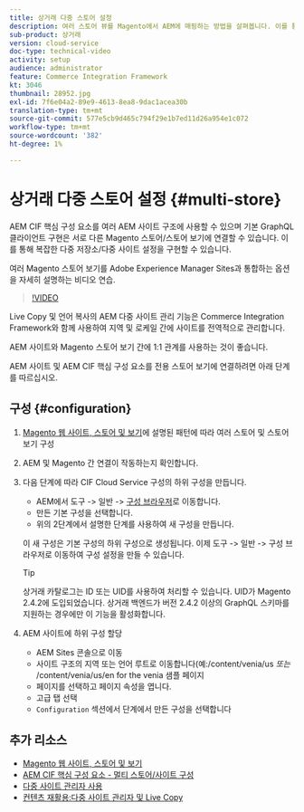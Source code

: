 ```yaml
---
title: 상거래 다중 스토어 설정
description: 여러 스토어 뷰를 Magento에서 AEM에 매핑하는 방법을 살펴봅니다. 이를 통해 프로젝트는 멀티 테넌트 및 다중 언어 사용 사례를 지원할 수 있습니다.
sub-product: 상거래
version: cloud-service
doc-type: technical-video
activity: setup
audience: administrator
feature: Commerce Integration Framework
kt: 3046
thumbnail: 28952.jpg
exl-id: 7f6e04a2-89e9-4613-8ea8-9dac1acea30b
translation-type: tm+mt
source-git-commit: 577e5cb9d465c794f29e1b7ed11d26a954e1c072
workflow-type: tm+mt
source-wordcount: '382'
ht-degree: 1%

---
```


# 상거래 다중 스토어 설정 {#multi-store}

AEM CIF 핵심 구성 요소를 여러 AEM 사이트 구조에 사용할 수 있으며 기본 GraphQL 클라이언트 구현은 서로 다른 Magento 스토어/스토어 보기에 연결할 수 있습니다. 이를 통해 복잡한 다중 저장소/다중 사이트 설정을 구현할 수 있습니다.

여러 Magento 스토어 보기를 Adobe Experience Manager Sites과 통합하는 옵션을 자세히 설명하는 비디오 연습.

>[!VIDEO](https://video.tv.adobe.com/v/28952/?quality=12)

Live Copy 및 언어 복사의 AEM 다중 사이트 관리 기능은 Commerce Integration Framework와 함께 사용하여 지역 및 로케일 간에 사이트를 전역적으로 관리합니다.

AEM 사이트와 Magento 스토어 보기 간에 1:1 관계를 사용하는 것이 좋습니다.

AEM 사이트 및 AEM CIF 핵심 구성 요소를 전용 스토어 보기에 연결하려면 아래 단계를 따르십시오.

## 구성 {#configuration}

1. [Magento 웹 사이트, 스토어 및 보기](https://docs.magento.com/m2/ce/user_guide/stores/websites-stores-views.html)에 설명된 패턴에 따라 여러 스토어 및 스토어 보기 구성

2. AEM 및 Magento 간 연결이 작동하는지 확인합니다.

3. 다음 단계에 따라 CIF Cloud Service 구성의 하위 구성을 만듭니다.

   * AEM에서 도구 -> 일반 -> [구성 브라우저](/help/implementing/developing/introduction/configurations.md#using-configuration-browser)로 이동합니다.
   * 만든 기본 구성을 선택합니다.
   * 위의 2단계에서 설명한 단계를 사용하여 새 구성을 만듭니다.

   이 새 구성은 기본 구성의 하위 구성으로 생성됩니다. 이제 도구 -> 일반 -> 구성 브라우저로 이동하여 구성 설정을 만들 수 있습니다.

   >[!TIP]
   >
   > 상거래 카탈로그는 ID 또는 UID를 사용하여 처리할 수 있습니다. UID가 Magento 2.4.2에 도입되었습니다. 상거래 백엔드가 버전 2.4.2 이상의 GraphQL 스키마를 지원하는 경우에만 이 기능을 활성화합니다.

4. AEM 사이트에 하위 구성 할당

   * AEM Sites 콘솔으로 이동
   * 사이트 구조의 지역 또는 언어 루트로 이동합니다(예:/content/venia/us _또는_ /content/venia/us/en for the venia 샘플 페이지
   * 페이지를 선택하고 페이지 속성을 엽니다.
   * 고급 탭 선택
   * `Configuration` 섹션에서 단계에서 만든 구성을 선택합니다

## 추가 리소스

* [Magento 웹 사이트, 스토어 및 보기](https://docs.magento.com/m2/ce/user_guide/stores/websites-stores-views.html)
* [AEM CIF 핵심 구성 요소 - 멀티 스토어/사이트 구성](https://github.com/adobe/aem-core-cif-components/wiki/configuration#multi-store--site-configuration)
* [다중 사이트 관리자 사용](https://docs.adobe.com/content/help/en/experience-manager-learn/sites/translation/multi-site-manager-feature-video-use.html)
* [컨텐츠 재활용:다중 사이트 관리자 및 Live Copy](/help/sites-cloud/administering/msm/overview.md)
